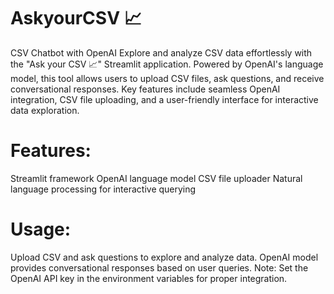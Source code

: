 # AskyourCSV 📈
CSV Chatbot with OpenAI
Explore and analyze CSV data effortlessly with the "Ask your CSV 📈" Streamlit application. Powered by OpenAI's language model, this tool allows users to upload CSV files, ask questions, and receive conversational responses. Key features include seamless OpenAI integration, CSV file uploading, and a user-friendly interface for interactive data exploration.

# Features:
Streamlit framework
OpenAI language model
CSV file uploader
Natural language processing for interactive querying
# Usage:
Upload CSV and ask questions to explore and analyze data.
OpenAI model provides conversational responses based on user queries.
Note:
Set the OpenAI API key in the environment variables for proper integration.
